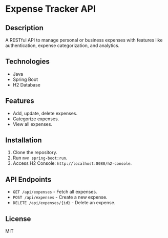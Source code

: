 # Expense Tracker API

## Description
A RESTful API to manage personal or business expenses with features like authentication, expense categorization, and analytics.

## Technologies
- Java
- Spring Boot
- H2 Database

## Features
- Add, update, delete expenses.
- Categorize expenses.
- View all expenses.

## Installation
1. Clone the repository.
2. Run `mvn spring-boot:run`.
3. Access H2 Console: `http://localhost:8080/h2-console`.

## API Endpoints
- `GET /api/expenses` - Fetch all expenses.
- `POST /api/expenses` - Create a new expense.
- `DELETE /api/expenses/{id}` - Delete an expense.

## License
MIT
